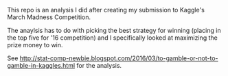 This repo is an analysis I did after creating my submission to Kaggle's March Madness Competition.

The anaylsis has to do with picking the best strategy for winning (placing in the top five for '16 competition) and I specifically looked at maximizing the prize money to win.

See http://stat-comp-newbie.blogspot.com/2016/03/to-gamble-or-not-to-gamble-in-kaggles.html for the analysis.

